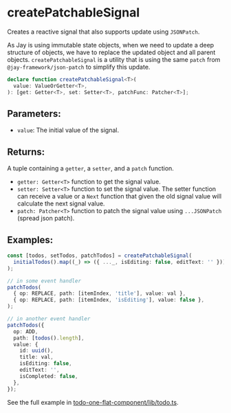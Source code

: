 # createPatchableSignal

Creates a reactive signal that also supports update using `JSONPatch`.

As Jay is using immutable state objects, when we need to update a deep structure of objects, we have to replace
the updated object and all parent objects. `createPatchableSignal` is a utility that is using the same `patch` from
`@jay-framework/json-patch` to simplify this update.

```typescript
declare function createPatchableSignal<T>(
  value: ValueOrGetter<T>,
): [get: Getter<T>, set: Setter<T>, patchFunc: Patcher<T>];
```

## Parameters:

- `value`: The initial value of the signal.

## Returns:

A tuple containing a `getter`, a `setter`, and a `patch` function.

- `getter: Getter<T>` function to get the signal value.
- `setter: Setter<T>` function to set the signal value. The setter function can receive a value or a `Next` function that
  given the old signal value will calculate the next signal value.
- `patch: Patcher<T>` function to patch the signal value using `...JSONPatch` (spread json patch).

## Examples:

```typescript
const [todos, setTodos, patchTodos] = createPatchableSignal(
  initialTodos().map((_) => ({ ..._, isEditing: false, editText: '' })),
);

// in some event handler
patchTodos(
  { op: REPLACE, path: [itemIndex, 'title'], value: val },
  { op: REPLACE, path: [itemIndex, 'isEditing'], value: false },
);

// in another event handler
patchTodos({
  op: ADD,
  path: [todos().length],
  value: {
    id: uuid(),
    title: val,
    isEditing: false,
    editText: '',
    isCompleted: false,
  },
});
```

See the full example in [todo-one-flat-component/lib/todo.ts](../../../../examples/jay/todo-one-flat-component/lib/todo.ts).
